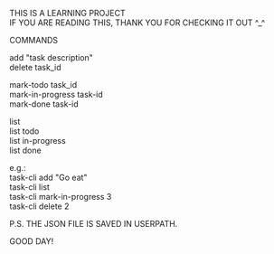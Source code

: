 THIS IS A LEARNING PROJECT  
IF YOU ARE READING THIS, THANK YOU FOR CHECKING IT OUT ^_^  
  
COMMANDS  
  
add "task description"  
delete task_id  
  
mark-todo task_id  
mark-in-progress task-id  
mark-done task-id  
  
list  
list todo  
list in-progress  
list done  
  
e.g.:   
task-cli add "Go eat"  
task-cli list  
task-cli mark-in-progress 3  
task-cli delete 2  
  
  
P.S. THE JSON FILE IS SAVED IN USERPATH.  
  
GOOD DAY!  
